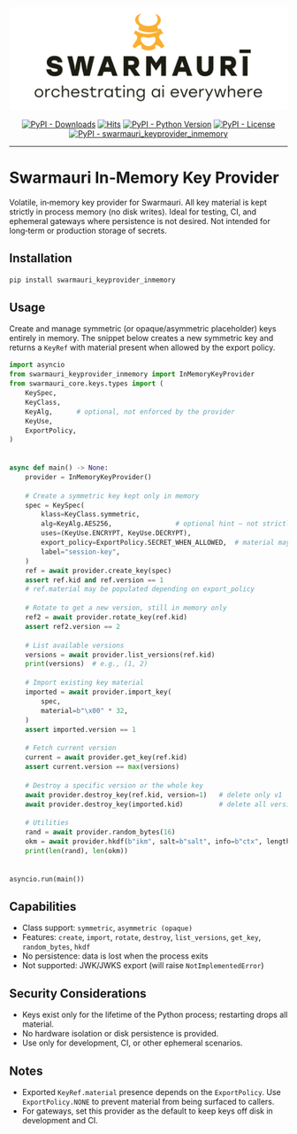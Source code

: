 ![Swarmauri Logo](https://github.com/swarmauri/swarmauri-sdk/blob/3d4d1cfa949399d7019ae9d8f296afba773dfb7f/assets/swarmauri.brand.theme.svg)


<p align="center">
    <a href="https://pypi.org/project/swarmauri_keyprovider_inmemory/">
        <img src="https://img.shields.io/pypi/dm/swarmauri_keyprovider_inmemory" alt="PyPI - Downloads"/></a>
    <a href="https://hits.sh/github.com/swarmauri/swarmauri-sdk/tree/master/pkgs/standards/swarmauri_keyprovider_inmemory/">
        <img alt="Hits" src="https://hits.sh/github.com/swarmauri/swarmauri-sdk/tree/master/pkgs/standards/swarmauri_keyprovider_inmemory.svg"/></a>
    <a href="https://pypi.org/project/swarmauri_keyprovider_inmemory/">
        <img src="https://img.shields.io/pypi/pyversions/swarmauri_keyprovider_inmemory" alt="PyPI - Python Version"/></a>
    <a href="https://pypi.org/project/swarmauri_keyprovider_inmemory/">
        <img src="https://img.shields.io/pypi/l/swarmauri_keyprovider_inmemory" alt="PyPI - License"/></a>
    <a href="https://pypi.org/project/swarmauri_keyprovider_inmemory/">
        <img src="https://img.shields.io/pypi/v/swarmauri_keyprovider_inmemory?label=swarmauri_keyprovider_inmemory&color=green" alt="PyPI - swarmauri_keyprovider_inmemory"/></a>
</p>

---

# Swarmauri In‑Memory Key Provider

Volatile, in‑memory key provider for Swarmauri. All key material is kept strictly in process memory (no disk writes). Ideal for testing, CI, and ephemeral gateways where persistence is not desired. Not intended for long‑term or production storage of secrets.

## Installation

```bash
pip install swarmauri_keyprovider_inmemory
```

## Usage

Create and manage symmetric (or opaque/asymmetric placeholder) keys entirely in memory. The snippet below creates a new symmetric key and returns a `KeyRef` with material present when allowed by the export policy.

```python
import asyncio
from swarmauri_keyprovider_inmemory import InMemoryKeyProvider
from swarmauri_core.keys.types import (
    KeySpec,
    KeyClass,
    KeyAlg,      # optional, not enforced by the provider
    KeyUse,
    ExportPolicy,
)


async def main() -> None:
    provider = InMemoryKeyProvider()

    # Create a symmetric key kept only in memory
    spec = KeySpec(
        klass=KeyClass.symmetric,
        alg=KeyAlg.AES256,                # optional hint – not strictly enforced
        uses=(KeyUse.ENCRYPT, KeyUse.DECRYPT),
        export_policy=ExportPolicy.SECRET_WHEN_ALLOWED,  # material may be present
        label="session-key",
    )
    ref = await provider.create_key(spec)
    assert ref.kid and ref.version == 1
    # ref.material may be populated depending on export_policy

    # Rotate to get a new version, still in memory only
    ref2 = await provider.rotate_key(ref.kid)
    assert ref2.version == 2

    # List available versions
    versions = await provider.list_versions(ref.kid)
    print(versions)  # e.g., (1, 2)

    # Import existing key material
    imported = await provider.import_key(
        spec,
        material=b"\x00" * 32,
    )
    assert imported.version == 1

    # Fetch current version
    current = await provider.get_key(ref.kid)
    assert current.version == max(versions)

    # Destroy a specific version or the whole key
    await provider.destroy_key(ref.kid, version=1)   # delete only v1
    await provider.destroy_key(imported.kid)         # delete all versions

    # Utilities
    rand = await provider.random_bytes(16)
    okm = await provider.hkdf(b"ikm", salt=b"salt", info=b"ctx", length=32)
    print(len(rand), len(okm))


asyncio.run(main())
```

## Capabilities

- Class support: `symmetric`, `asymmetric (opaque)`
- Features: `create`, `import`, `rotate`, `destroy`, `list_versions`, `get_key`, `random_bytes`, `hkdf`
- No persistence: data is lost when the process exits
- Not supported: JWK/JWKS export (will raise `NotImplementedError`)

## Security Considerations

- Keys exist only for the lifetime of the Python process; restarting drops all material.
- No hardware isolation or disk persistence is provided.
- Use only for development, CI, or other ephemeral scenarios.

## Notes

- Exported `KeyRef.material` presence depends on the `ExportPolicy`. Use `ExportPolicy.NONE` to prevent material from being surfaced to callers.
- For gateways, set this provider as the default to keep keys off disk in development and CI.
